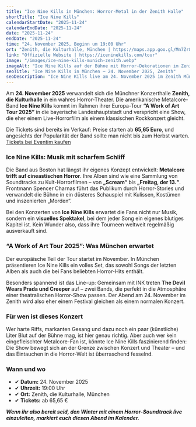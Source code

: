 ```yaml
---
title: "Ice Nine Kills in München: Horror-Metal in der Zenith Halle"
shortTitle: "Ice Nine Kills"
calendarStartDate: "2025-11-24"
calendarEndDate: "2025-11-24"
date: "2025-11-24"
endDate: "2025-11-24"
time: "24. November 2025, Beginn um 19:00 Uhr"
ort: "Zenith, die Kulturhalle, München | https://maps.app.goo.gl/Mn7Zr863mPa3LnM88?utm_source=munchen-vesti&utm_medium=referral&utm_campaign=maps_link&utm_content=address"
link: "Offizielle Website | https://iceninekills.com/tour"
image: "/images/ice-nine-kills-munich-zenith.webp"
imageAlt: "Ice Nine Kills auf der Bühne mit Horror-Dekorationen im Zenith München"
seoTitle: "Ice Nine Kills in München — 24. November 2025, Zenith"
seoDescription: "Ice Nine Kills live am 24. November 2025 im Zenith München. Support: The Devil Wears Prada & Creeper. Tickets ab 65,65 €."
---
```


Am **24. November 2025** verwandelt sich die Münchner Konzerthalle **Zenith, die Kulturhalle** in ein wahres Horror-Theater. Die amerikanische Metalcore-Band **Ice Nine Kills** kommt im Rahmen ihrer Europa-Tour **“A Work of Art Tour 2025”** in die bayerische Landeshauptstadt und verspricht eine Show, die eher einem Live-Horrorfilm als einem klassischen Rockkonzert gleicht.  

Die Tickets sind bereits im Verkauf: Preise starten ab **65,65 Euro**, und angesichts der Popularität der Band sollte man nicht bis zum Herbst warten. [Tickets bei Eventim kaufen](https://www.eventim.de/en/event/ice-nine-kills-zenith-20067774/?utm_source=munchen-vesti&utm_medium=referral&utm_campaign=ice-nine-kills-munich-zenith&utm_content=body_link)  

### Ice Nine Kills: Musik mit scharfem Schliff

Die Band aus Boston hat längst ihr eigenes Konzept entwickelt: **Metalcore trifft auf cineastischen Horror**. Ihre Alben sind wie eine Sammlung von Soundtracks zu Kult-Horrorfilmen – von **„Scream“** bis **„Freitag, der 13.“**. Frontmann Spencer Charnas führt das Publikum durch Horror-Stories und verwandelt die Bühne in ein düsteres Schauspiel mit Kulissen, Kostümen und inszenierten „Morden“.  

Bei den Konzerten von **Ice Nine Kills** erwartet die Fans nicht nur Musik, sondern ein **visuelles Spektakel**, bei dem jeder Song ein eigenes blutiges Kapitel ist. Kein Wunder also, dass ihre Tourneen weltweit regelmäßig ausverkauft sind.  

### “A Work of Art Tour 2025”: Was München erwartet

Der europäische Teil der Tour startet im November. In München präsentieren Ice Nine Kills ein volles Set, das sowohl Songs der letzten Alben als auch die bei Fans beliebten Horror-Hits enthält.  

Besonders spannend ist das Line-up: Gemeinsam mit INK treten **The Devil Wears Prada und Creeper** auf – zwei Bands, die perfekt in die Atmosphäre einer theatralischen Horror-Show passen. Der Abend am 24. November im Zenith wird also eher einem Festival gleichen als einem normalen Konzert.  

### Für wen ist dieses Konzert

Wer harte Riffs, markanten Gesang und dazu noch ein paar (künstliche) Liter Blut auf der Bühne mag, ist hier genau richtig. Aber auch wer kein eingefleischter Metalcore-Fan ist, könnte Ice Nine Kills faszinierend finden: Die Show bewegt sich an der Grenze zwischen Konzert und Theater – und das Eintauchen in die Horror-Welt ist überraschend fesselnd.  

### Wann und wo

- ✔ **Datum:** 24. November 2025  
- ✔ **Uhrzeit:** 19:00 Uhr  
- ✔ **Ort:** Zenith, die Kulturhalle, München  
- ✔ **Tickets:** ab 65,65 €  

_**Wenn ihr also bereit seid, den Winter mit einem Horror-Soundtrack live einzuleiten, markiert euch diesen Abend im Kalender.**_
